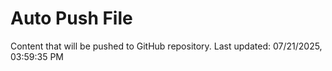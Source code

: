 # Auto Push File

Content that will be pushed to GitHub repository.
Last updated: 07/21/2025, 03:59:35 PM